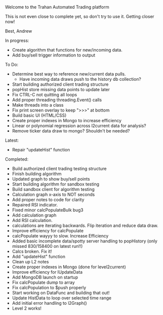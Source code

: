 Welcome to the Trahan Automated Trading platform

This is not even close to complete yet, so don't try to use it. Getting closer now!

Best,
Andrew

In progress:
- Create algorithm that functions for new/incoming data.
- Add buy/sell trigger information to output

To Do:
- Determine best way to reference new/current data pulls.
  * Have incoming data draws push to the history db collection?
- Start building authorized client trading structure
- popHist store missing data points to update later
- Fix CTRL-C not quitting all loops
- Add proper threading threading.Event() calls
- Make threads into a class
- Fix print screen overlay to keep ">>>" at bottom
- Build basic UI (HTML/CSS)
- Create proper indexes in Mongo to increase efficiency
- Linear or polynomial regression across l2current data for analysis?
- Remove ticker data draw to mongo? Shouldn't be needed?

Latest:
- Repair "updateHist" function

Completed:
- Build authorized client trading testing structure
- Finish building algorithm
- Updated graph to show buy/sell points
- Start building algorithm for sandbox testing
- Build sandbox client for algorithm testing
- Calculation graph x-axis to NOT seconds
- Add proper notes to code for clarity
- Repaired RSI indicator.
- Fixed minor calcPopulateBulk bug3
- Add calculation graph
- Add RSI calculation.
- calculations are iterating backwards. Flip iteration and reduce data draw.
- Improve efficiency for calcPopulate
- calcPopulate wayyy to slow. Increase Efficiency
- Added basic incomplete data/spotty server handling to popHistory
    (only missed 830/158400 on latest run!!)
- Calcs broken. Fix it!
- Add "updateHist" function
- Clean up L2 notes
- Create proper indexes in Mongo (done for level2current)
- Improve efficiency for lUpdateData
- Add MongoDB launch on startup
- Fix calcPopulate dump to array
- Fix calcPopulation to $push properly
- Start working on DataFunc and building that out!
- Update HistData to loop over selected time range
- Add initial error handling to l2Graph()
- Level 2 works!
